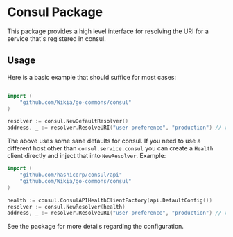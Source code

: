 # Consul Package

This package provides a high level interface for resolving the URI for a
service that's registered in consul.

## Usage

Here is a basic example that should suffice for most cases:

```go

import (
	"github.com/Wikia/go-commons/consul"
)

resolver := consul.NewDefaultResolver()
address, _ := resolver.ResolveURI("user-preference", "production") // returns "http://10.10.10.10:12345"
```

The above uses some sane defaults for consul. If you need to use a different
host other than `consul.service.consul` you can create a `Health` client
directly and inject that into `NewResolver`. Example:

```go
import (
	"github.com/hashicorp/consul/api"
	"github.com/Wikia/go-commons/consul"
)

health := consul.ConsulAPIHealthClientFactory(api.DefaultConfig())
resolver := consul.NewResolver(health)
address, _ := resolver.ResolveURI("user-preference", "production") // returns "http://10.10.10.10:12345"
```

See the package for more details regarding the configuration.
